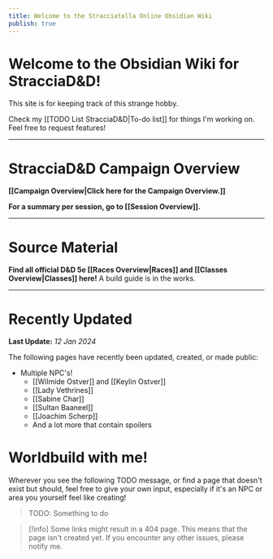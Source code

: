 ```yaml
---
title: Welcome to the Stracciatella Online Obsidian Wiki
publish: true
---
```

# Welcome to the Obsidian Wiki for StracciaD&D! 
This site is for keeping track of this strange hobby.

Check my [[TODO List StracciaD&D|To-do list]] for things I'm working on. Feel free to request features!
***
# StracciaD&D Campaign Overview
**[[Campaign Overview|Click here for the Campaign Overview.]]**

**For a summary per session, go to [[Session Overview]].**
***
# Source Material
 **Find all official D&D 5e [[Races Overview|Races]] and [[Classes Overview|Classes]] here!**
 A build guide is in the works.
***
# Recently Updated
**Last Update:** *12 Jan 2024*

The following pages have recently been updated, created, or made public:
- Multiple NPC's!
	- [[Wilmide Ostver]] and [[Keylin Ostver]]
	- [[Lady Vethrines]]
	- [[Sabine Char]]
	- [[Sultan Baaneel]]
	- [[Joachim Scherp]]
	- And a lot more that contain spoilers
# Worldbuild with me!
Wherever you see the following TODO message, or find a page that doesn't exist but should, feel free to give your own input, especially if it's an NPC or area you yourself feel like creating!
> TODO: Something to do

> [!info]
> Some links might result in a 404 page. This means that the page isn't created yet. 
> If you encounter any other issues, please notify me.